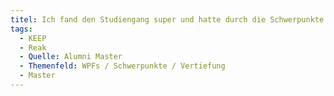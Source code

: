 ```yaml
---
titel: Ich fand den Studiengang super und hatte durch die Schwerpunkte dir Möglichkeit meine Interessen zu vertiefen
tags:
  - KEEP
  - Reak
  - Quelle: Alumni Master
  - Themenfeld: WPFs / Schwerpunkte / Vertiefung
  - Master
---
```

